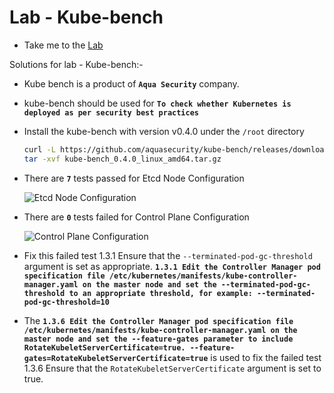 # Lab - Kube-bench

- Take me to the [Lab](https://kodekloud.com/topic/lab-kube-bench/)

Solutions for lab - Kube-bench:-

- Kube bench is a product of **`Aqua Security`** company.

- kube-bench should be used for **`To check whether Kubernetes is deployed as per security best practices`**

- Install the kube-bench with version v0.4.0 under the `/root` directory
    ```sh
    curl -L https://github.com/aquasecurity/kube-bench/releases/download/v0.4.0/kube-bench_0.4.0_linux_amd64.tar.gz -o kube-bench_0.4.0_linux_amd64.tar.gz
    tar -xvf kube-bench_0.4.0_linux_amd64.tar.gz
    ```

- There are **`7`** tests passed for Etcd Node Configuration

  ![Etcd Node Configuration](../../images/etcdNodeConfiguration.png)

- There are **`0`**  tests failed for Control Plane Configuration

  ![Control Plane Configuration](../../images/controlPlaneConfiguration.png)

- Fix this failed test 1.3.1 Ensure that the `--terminated-pod-gc-threshold` argument is set as appropriate. **`1.3.1 Edit the Controller Manager pod specification file /etc/kubernetes/manifests/kube-controller-manager.yaml on the master node and set the --terminated-pod-gc-threshold to an appropriate threshold, for example: --terminated-pod-gc-threshold=10`**

- The **`1.3.6 Edit the Controller Manager pod specification file /etc/kubernetes/manifests/kube-controller-manager.yaml
on the master node and set the --feature-gates parameter to include RotateKubeletServerCertificate=true. --feature-gates=RotateKubeletServerCertificate=true`** is used to fix the failed test 1.3.6 Ensure that the `RotateKubeletServerCertificate` argument is set to true.

